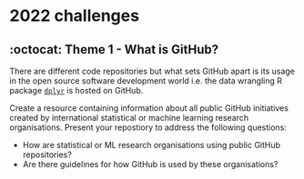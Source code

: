 # 2022 challenges  

## :octocat: Theme 1 - What is GitHub?   
There are different code repositories but what sets GitHub apart is its usage in the open source software development world i.e. the data wrangling R package [`dplyr`](https://github.com/tidyverse/dplyr) is hosted on GitHub. 

Create a resource containing information about all public GitHub initiatives created by international statistical or machine learning research organisations. Present your repostiory to address the following questions:  

+ How are statistical or ML research organisations using public GitHub repositories?     
+ Are there guidelines for how GitHub is used by these organisations?  
